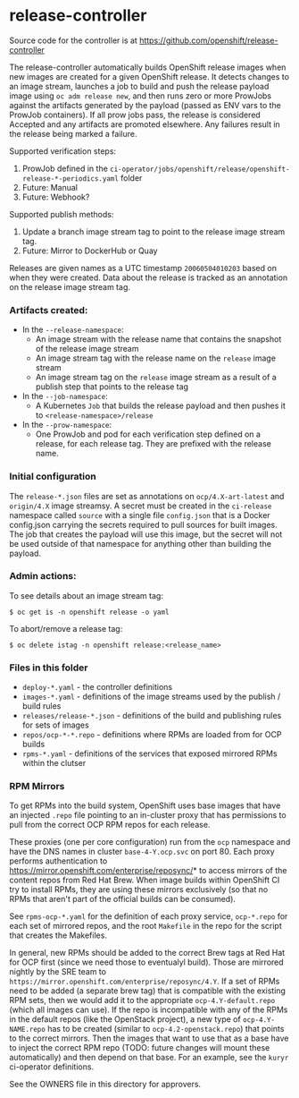 release-controller
==================

Source code for the controller is at https://github.com/openshift/release-controller

The release-controller automatically builds OpenShift release images when new images are created
for a given OpenShift release. It detects changes to an image stream, launches a job to build
and push the release payload image using `oc adm release new`, and then runs zero or more ProwJobs 
against the artifacts generated by the payload (passed as ENV vars to the ProwJob containers).
If all prow jobs pass, the release is considered Accepted and any artifacts are promoted elsewhere.
Any failures result in the release being marked a failure.

Supported verification steps:

1. ProwJob defined in the `ci-operator/jobs/openshift/release/openshift-release-*-periodics.yaml` folder
2. Future: Manual
3. Future: Webhook?

Supported publish methods:

1. Update a branch image stream tag to point to the release image stream tag.
2. Future: Mirror to DockerHub or Quay

Releases are given names as a UTC timestamp `20060504010203` based on when they were created.
Data about the release is tracked as an annotation on the release image stream tag.

### Artifacts created:

* In the `--release-namespace`:
  * An image stream with the release name that contains the snapshot of the release image stream
  * An image stream tag with the release name on the `release` image stream
  * An image stream tag on the `release` image stream as a result of a publish step that points to the release tag
* In the `--job-namespace`:
  * A Kubernetes `Job` that builds the release payload and then pushes it to `<release-namespace>/release`
* In the `--prow-namespace`:
  * One ProwJob and pod for each verification step defined on a release, for each release tag. They are prefixed with the release name.

### Initial configuration

The `release-*.json` files are set as annotations on `ocp/4.X-art-latest` and `origin/4.X` image streamsy. A secret must be created in the `ci-release` namespace called `source` with a single file `config.json` that is a Docker config.json carrying the secrets required to pull sources for built images. The job that creates the payload will use this image, but the secret will not be used outside of that namespace for anything other than building the payload.

### Admin actions:

To see details about an image stream tag:

    $ oc get is -n openshift release -o yaml

To abort/remove a release tag:

    $ oc delete istag -n openshift release:<release_name>

### Files in this folder

* `deploy-*.yaml` - the controller definitions
* `images-*.yaml` - definitions of the image streams used by the publish / build rules
* `releases/release-*.json` - definitions of the build and publishing rules for sets of images
* `repos/ocp-*-*.repo` - definitions where RPMs are loaded from for OCP builds
* `rpms-*.yaml` - definitions of the services that exposed mirrored RPMs within the clutser

### RPM Mirrors

To get RPMs into the build system, OpenShift uses base images that have an injected `.repo` file pointing to an in-cluster proxy that has permissions to pull from the correct OCP RPM repos for each release.

These proxies (one per core configuration) run from the `ocp` namespace and have the DNS names in cluster `base-4-Y.ocp.svc` on port 80. Each proxy performs authentication to https://mirror.openshift.com/enterprise/reposync/* to access mirrors of the content repos from Red Hat Brew. When image builds within OpenShift CI try to install RPMs, they are using these mirrors exclusively (so that no RPMs that aren't part of the official builds can be consumed).

See `rpms-ocp-*.yaml` for the definition of each proxy service, `ocp-*.repo` for each set of mirrored repos, and the root `Makefile` in the repo for the script that creates the Makefiles.

In general, new RPMs should be added to the correct Brew tags at Red Hat for OCP first (since we need those to eventualyl build). Those are mirrored nightly by the SRE team to `https://mirror.openshift.com/enterprise/reposync/4.Y`.  If a set of RPMs need to be added (a separate brew tag) that is compatible with the existing RPM sets, then we would add it to the appropriate `ocp-4.Y-default.repo` (which all images can use). If the repo is incompatible with any of the RPMs in the default repos (like the OpenStack project), a new type of `ocp-4.Y-NAME.repo` has to be created (similar to `ocp-4.2-openstack.repo`) that points to the correct mirrors. Then the images that want to use that as a base have to inject the correct RPM repo (TODO: future changes will mount these automatically) and then depend on that base. For an example, see the `kuryr` ci-operator definitions.

See the OWNERS file in this directory for approvers.